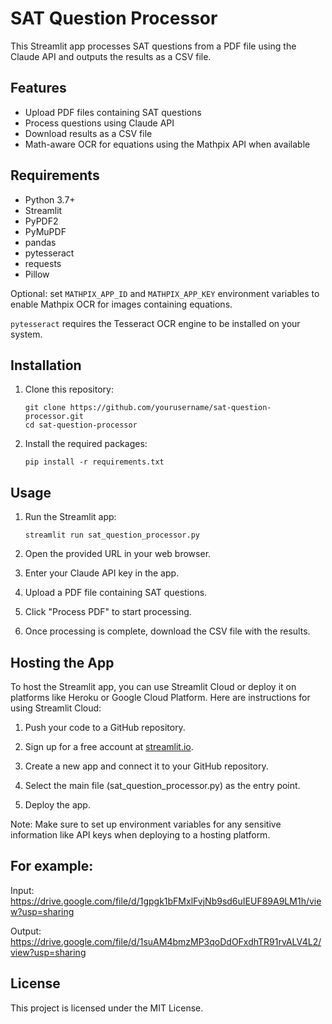 # SAT Question Processor

This Streamlit app processes SAT questions from a PDF file using the Claude API and outputs the results as a CSV file.

## Features

- Upload PDF files containing SAT questions
- Process questions using Claude API
- Download results as a CSV file
- Math-aware OCR for equations using the Mathpix API when available

## Requirements

- Python 3.7+
- Streamlit
- PyPDF2
- PyMuPDF
- pandas
- pytesseract
- requests
- Pillow
  
Optional: set `MATHPIX_APP_ID` and `MATHPIX_APP_KEY` environment variables to enable Mathpix OCR for images containing equations.

`pytesseract` requires the Tesseract OCR engine to be installed on your system.

## Installation

1. Clone this repository:
   ```
   git clone https://github.com/yourusername/sat-question-processor.git
   cd sat-question-processor
   ```

2. Install the required packages:
   ```
   pip install -r requirements.txt
   ```

## Usage

1. Run the Streamlit app:
   ```
   streamlit run sat_question_processor.py
   ```

2. Open the provided URL in your web browser.

3. Enter your Claude API key in the app.

4. Upload a PDF file containing SAT questions.

5. Click "Process PDF" to start processing.

6. Once processing is complete, download the CSV file with the results.

## Hosting the App

To host the Streamlit app, you can use Streamlit Cloud or deploy it on platforms like Heroku or Google Cloud Platform. Here are instructions for using Streamlit Cloud:

1. Push your code to a GitHub repository.

2. Sign up for a free account at [streamlit.io](https://streamlit.io/).

3. Create a new app and connect it to your GitHub repository.

4. Select the main file (sat_question_processor.py) as the entry point.

5. Deploy the app.

Note: Make sure to set up environment variables for any sensitive information like API keys when deploying to a hosting platform.

## For example:

Input: https://drive.google.com/file/d/1gpgk1bFMxlFvjNb9sd6uIEUF89A9LM1h/view?usp=sharing

Output: https://drive.google.com/file/d/1suAM4bmzMP3qoDdOFxdhTR91rvALV4L2/view?usp=sharing

## License

This project is licensed under the MIT License.
